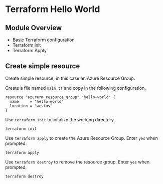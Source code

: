 # Terraform Hello World

## Module Overview

- Basic Terraform configuration
- Terraform init
- Terraform Apply

## Create simple resource

Create simple resource, in this case an Azure Resource Group.

Create a file named `main.tf` and copy in the following configuration.

```
resource "azurerm_resource_group" "hello-world" {
  name     = "hello-world"
  location = "westus"
}
```

Use `terraform init` to initalize the working directory.

```
terraform init
```

Use `terraform apply` to create the Azure Resource Group. Enter `yes` when prompted.

```
terraform apply
```

Use `terraform destroy` to remove the resource group. Enter `yes` when prompted.

```
terraform destroy
```